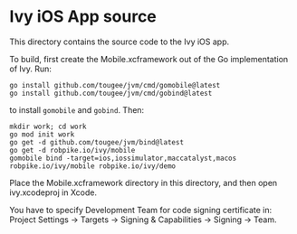 # Ivy iOS App source

This directory contains the source code to the Ivy iOS app.

To build, first create the Mobile.xcframework out of the Go
implementation of Ivy. Run:

```
go install github.com/tougee/jvm/cmd/gomobile@latest
go install github.com/tougee/jvm/cmd/gobind@latest
```

to install `gomobile` and `gobind`. Then:

```
mkdir work; cd work
go mod init work
go get -d github.com/tougee/jvm/bind@latest
go get -d robpike.io/ivy/mobile
gomobile bind -target=ios,iossimulator,maccatalyst,macos robpike.io/ivy/mobile robpike.io/ivy/demo
```

Place the Mobile.xcframework directory in this directory, and
then open ivy.xcodeproj in Xcode.

You have to specify Development Team for code signing certificate in:
Project Settings -> Targets -> Signing & Capabilities -> Signing -> Team.
